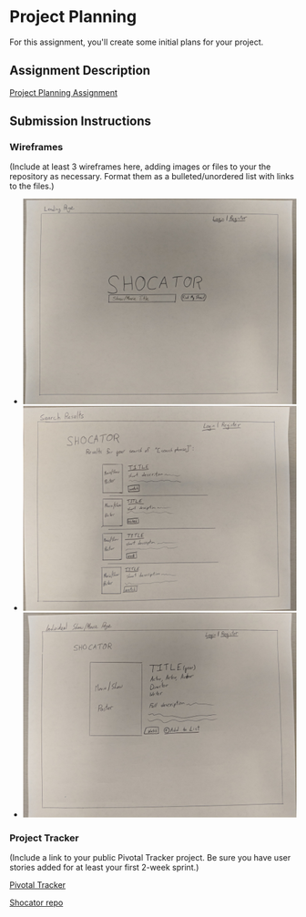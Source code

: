 # Project Planning
For this assignment, you'll create some initial plans for your project.

## Assignment Description
[Project Planning Assignment](https://education.launchcode.org/liftoff/assignments/planning/)

## Submission Instructions

### Wireframes

(Include at least 3 wireframes here, adding images or files to your the repository as necessary. Format them as a bulleted/unordered list with links to the files.)

* ![Landing Page](https://github.com/joellis13/liftoff-assignments/blob/master/P3-Project_Planning/LandingPage.jpg)
* ![Results Page](https://github.com/joellis13/liftoff-assignments/blob/master/P3-Project_Planning/ResultsPage.jpg)
* ![Movie Page](https://github.com/joellis13/liftoff-assignments/blob/master/P3-Project_Planning/MoviePage.jpg)

### Project Tracker

(Include a link to your public Pivotal Tracker project. Be sure you have user stories added for at least your first 2-week sprint.)

[Pivotal Tracker](https://www.pivotaltracker.com/n/projects/2185451)

[Shocator repo](https://github.com/joellis13/shocator)
